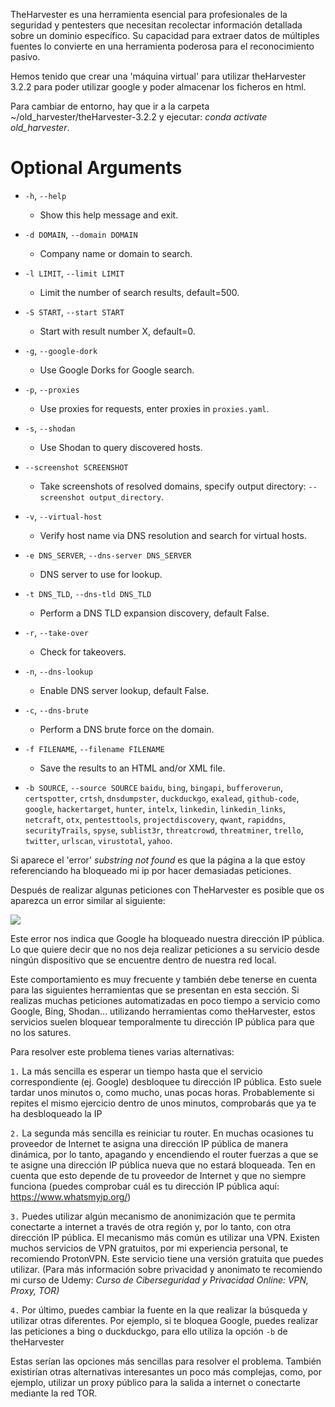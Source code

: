 TheHarvester es una herramienta esencial para profesionales de la seguridad y pentesters que necesitan recolectar información detallada sobre un dominio específico. Su capacidad para extraer datos de múltiples fuentes lo convierte en una herramienta poderosa para el reconocimiento pasivo.

Hemos tenido que crear una 'máquina virtual' para utilizar theHarvester 3.2.2 para poder utilizar google y poder almacenar los ficheros en html.

Para cambiar de entorno, hay que ir a la carpeta ~/old_harvester/theHarvester-3.2.2 y ejecutar: *conda activate old_harvester*.

# Optional Arguments

- `-h`, `--help`
  - Show this help message and exit.

- `-d DOMAIN`, `--domain DOMAIN`
  - Company name or domain to search.

- `-l LIMIT`, `--limit LIMIT`
  - Limit the number of search results, default=500.

- `-S START`, `--start START`
  - Start with result number X, default=0.

- `-g`, `--google-dork`
  - Use Google Dorks for Google search.

- `-p`, `--proxies`
  - Use proxies for requests, enter proxies in `proxies.yaml`.

- `-s`, `--shodan`
  - Use Shodan to query discovered hosts.

- `--screenshot SCREENSHOT`
  - Take screenshots of resolved domains, specify output directory: `--screenshot output_directory`.

- `-v`, `--virtual-host`
  - Verify host name via DNS resolution and search for virtual hosts.

- `-e DNS_SERVER`, `--dns-server DNS_SERVER`
  - DNS server to use for lookup.

- `-t DNS_TLD`, `--dns-tld DNS_TLD`
  - Perform a DNS TLD expansion discovery, default False.

- `-r`, `--take-over`
  - Check for takeovers.

- `-n`, `--dns-lookup`
  - Enable DNS server lookup, default False.

- `-c`, `--dns-brute`
  - Perform a DNS brute force on the domain.

- `-f FILENAME`, `--filename FILENAME`
  - Save the results to an HTML and/or XML file.

- `-b SOURCE`, `--source SOURCE`
    `baidu`, `bing`, `bingapi`, `bufferoverun`, `certspotter`, `crtsh`, `dnsdumpster`,
    `duckduckgo`, `exalead`, `github-code`, `google`, `hackertarget`, `hunter`, `intelx`,
    `linkedin`, `linkedin_links`, `netcraft`, `otx`, `pentesttools`, `projectdiscovery`,
    `qwant`, `rapiddns`, `securityTrails`, `spyse`, `sublist3r`, `threatcrowd`, `threatminer`,
    `trello`, `twitter`, `urlscan`, `virustotal`, `yahoo`.

Si aparece el 'error' *substring not found* es que la página a la que estoy referenciando ha bloqueado mi ip por hacer demasiadas peticiones.

Después de realizar algunas peticiones con TheHarvester es posible que os aparezca un error similar al siguiente:

![](https://img-c.udemycdn.com/redactor/raw/article_lecture/2022-05-23_18-30-54-bffa03d329e4e99f17f4ee0de78b1222.png)

Este error nos indica que Google ha bloqueado nuestra dirección IP pública. Lo que quiere decir que no nos deja realizar peticiones a su servicio desde ningún dispositivo que se encuentre dentro de nuestra red local.

Este comportamiento es muy frecuente y también debe tenerse en cuenta para las siguientes herramientas que se presentan en esta sección. Si realizas muchas peticiones automatizadas en poco tiempo a servicio como Google, Bing, Shodan... utilizando herramientas como theHarvester, estos servicios suelen bloquear temporalmente tu dirección IP pública para que no los satures.

Para resolver este problema tienes varias alternativas:

`1.` La más sencilla es esperar un tiempo hasta que el servicio correspondiente (ej. Google) desbloquee tu dirección IP pública. Esto suele tardar unos minutos o, como mucho, unas pocas horas. Probablemente si repites el mismo ejercicio dentro de unos minutos, comprobarás que ya te ha desbloqueado la IP

`2.` La segunda más sencilla es reiniciar tu router. En muchas ocasiones tu proveedor de Internet te asigna una dirección IP pública de manera dinámica, por lo tanto, apagando y encendiendo el router fuerzas a que se te asigne una dirección IP pública nueva que no estará bloqueada. Ten en cuenta que esto depende de tu proveedor de Internet y que no siempre funciona (puedes comprobar cuál es tu dirección IP pública aquí: https://www.whatsmyip.org/)

`3.` Puedes utilizar algún mecanismo de anonimización que te permita conectarte a internet a través de otra región y, por lo tanto, con otra dirección IP pública. El mecanismo más común es utilizar una VPN. Existen muchos servicios de VPN gratuitos, por mi experiencia personal, te recomiendo ProtonVPN. Este servicio tiene una versión gratuita que puedes utilizar. (Para más información sobre privacidad y anonimato te recomiendo mi curso de Udemy: _Curso de Ciberseguridad y Privacidad Online: VPN, Proxy, TOR)_

`4.` Por último, puedes cambiar la fuente en la que realizar la búsqueda y utilizar otras diferentes. Por ejemplo, si te bloquea Google, puedes realizar las peticiones a bing o duckduckgo, para ello utiliza la opción `-b` de theHarvester

Estas serían las opciones más sencillas para resolver el problema. También existirían otras alternativas interesantes un poco más complejas, como, por ejemplo, utilizar un proxy público para la salida a internet o conectarte mediante la red TOR.